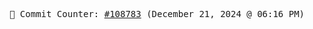 <p align="center">
    <samp>
        📮 Commit Counter: <a href="https://github.com/Javascript-void0/Javascript-void0/commits/main">#108783</a> (December 21, 2024 @ 06:16 PM)
    </samp>
</p>